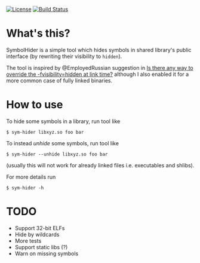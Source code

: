 [![License](http://img.shields.io/:license-MIT-blue.svg)](https://github.com/yugr/SymbolHider/blob/master/LICENSE.txt)
[![Build Status](https://github.com/yugr/SymbolHider/actions/workflows/ci.yml/badge.svg)](https://github.com/yugr/SymbolHider/actions)

# What's this?

SymbolHider is a simple tool which hides symbols in shared library's public interface
(by rewriting their visibility to `hidden`).

The tool is inspired by @EmployedRussian suggestion in [Is there any way to override the -fvisibility=hidden at link time?](https://stackoverflow.com/questions/36273404/is-there-any-way-to-override-the-fvisibility-hidden-at-link-time) although I also enabled it for a more common case of fully linked binaries.

# How to use

To hide some symbols in a library, run tool like
```
$ sym-hider libxyz.so foo bar
```

To instead _unhide_ some symbols, run tool like
```
$ sym-hider --unhide libxyz.so foo bar
```
(usually this will not work for already linked files i.e. executables and shlibs).

For more details run
```
$ sym-hider -h
```

# TODO

* Support 32-bit ELFs
* Hide by wildcards
* More tests
* Support static libs (?)
* Warn on missing symbols
